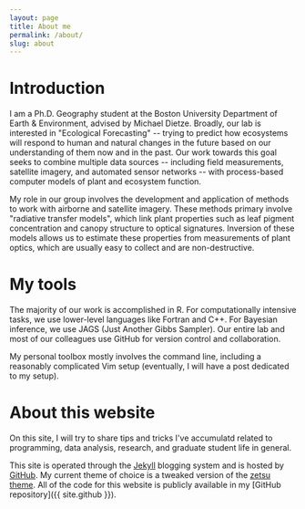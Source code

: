 ```yaml
---
layout: page
title: About me
permalink: /about/
slug: about
---
```


# Introduction

I am a Ph.D. Geography student at the Boston University Department of Earth & 
Environment, advised by Michael Dietze. Broadly, our lab is interested in 
"Ecological Forecasting" -- trying to predict how ecosystems will respond to 
human and natural changes in the future based on our understanding of them now 
and in the past. Our work towards this goal seeks to combine multiple data 
sources -- including field measurements, satellite imagery, and automated 
sensor networks -- with process-based computer models of plant and ecosystem 
function.

My role in our group involves the development and application of methods to 
work with airborne and satellite imagery. These methods primary involve 
"radiative transfer models", which link plant properties such as leaf pigment 
concentration and canopy structure to optical signatures. Inversion of these 
models allows us to estimate these properties from measurements of plant 
optics, which are usually easy to collect and are non-destructive.


# My tools

The majority of our work is accomplished in R. For computationally intensive 
tasks, we use lower-level languages like Fortran and C++. For Bayesian 
inference, we use JAGS (Just Another Gibbs Sampler). Our entire lab and most 
of our colleagues use GitHub for version control and collaboration.

My personal toolbox mostly involves the command line, including a reasonably 
complicated Vim setup (eventually, I will have a post dedicated to my setup).


# About this website

On this site, I will try to share tips and tricks I've accumulatd related to 
programming, data analysis, research, and graduate student life in general. 

This site is operated through the [Jekyll](http://jekyllrb.com) blogging 
system and is hosted by [GitHub](https://github.com). My current theme of 
choice is a tweaked version of the [zetsu 
theme](github.com/nandomoreirame/zetsu). All of the code for this website is 
publicly available in my [GitHub repository]({{ site.github }}).
